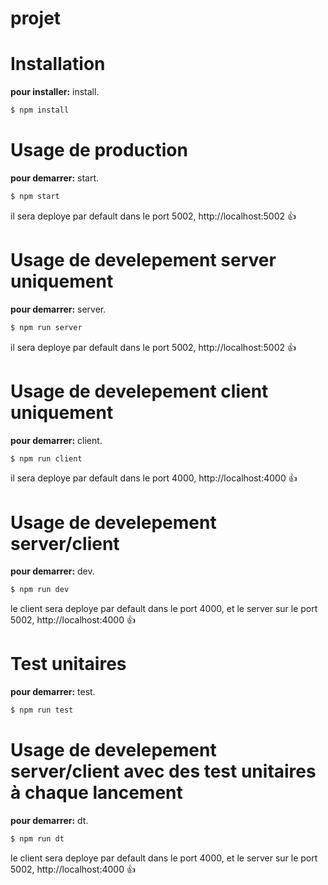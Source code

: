 #  projet

# Installation
**pour installer:** install.
```bash
$ npm install
```

# Usage de production
**pour demarrer:** start.
```bash
$ npm start
```
il sera deploye par default dans le port 5002, http://localhost:5002 :+1:


# Usage de develepement server uniquement
**pour demarrer:** server.
```bash
$ npm run server
```
il sera deploye par default dans le port 5002, http://localhost:5002 :+1:


# Usage de develepement client uniquement
**pour demarrer:** client.
```bash
$ npm run client
```
il sera deploye par default dans le port 4000, http://localhost:4000 :+1:


# Usage de develepement server/client
**pour demarrer:** dev.
```bash
$ npm run dev
```
le client sera deploye par default dans le port 4000, et le server sur le port 5002, http://localhost:4000 :+1: 

# Test unitaires
**pour demarrer:** test.
```bash
$ npm run test
```


# Usage de develepement server/client avec des test unitaires à chaque lancement
**pour demarrer:** dt.
```bash
$ npm run dt
```
le client sera deploye par default dans le port 4000, et le server sur le port 5002, http://localhost:4000 :+1: 
